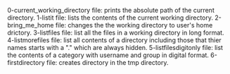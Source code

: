 0-current_working_directory file: prints the absolute path of the current directory.
1-listit file: lists the contents of the current working directory.
2-bring_me_home file: changes the the working directory to user's home drictory.
3-listfiles file: list all the files in a working directory in long format.
4-listmorefiles file: list all contents of a directory including those that thier names starts with a "." which are always hidden.
5-listfilesdigitonly file: list the contents of a category with username and group in digital format.
6-firstdirectory file: creates directory in the tmp directory.
